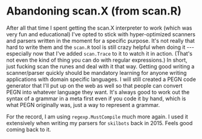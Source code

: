 # Abandoning scan.X (from scan.R)

After all that time I spent getting the scan.X interpreter to work
(which was very fun and educational) I've opted to stick with
hyper-optimized scanners and parsers written in the moment for a
specific purpose. It's not really that hard to write them and the
`scan.R` tool is still crazy helpful when doing it --- especially now
that I've added `scan.Trace` to it to watch it in action. (That's not even
the kind of thing you can do with regular expressions.) In short, just
fucking scan the runes and deal with it that way. Getting good writing a
scanner/parser quickly should be mandatory learning for anyone writing
applications with domain specific languages. I will still created a PEGN
code generator that I'll put up on the web as well so that people can
convert PEGN into whatever language they want. It's always good to work
out the syntax of a grammar in a meta first even if you code it by hand,
which is what PEGN originally was, just a way to represent a grammar.

For the record, I am using `regexp.MustCompile` much more again. I used
it extensively when writing my parsers for `skilbots` back in 2015.
Feels good coming back to it.
